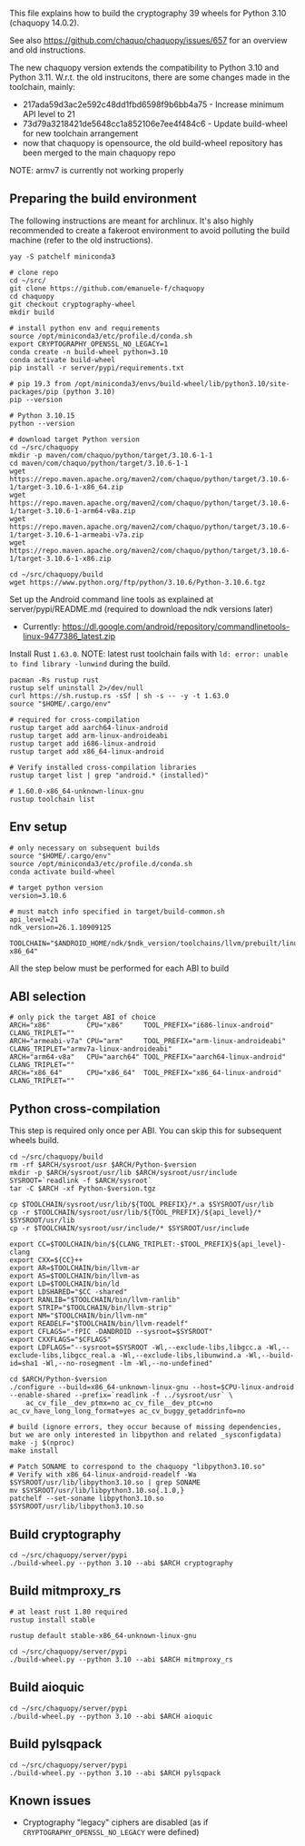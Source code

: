This file explains how to build the cryptography 39 wheels for Python 3.10 (chaquopy 14.0.2).

See also https://github.com/chaquo/chaquopy/issues/657 for an overview and old instructions.

The new chaquopy version extends the compatibility to Python 3.10 and Python 3.11.
W.r.t. the old instrucitons, there are some changes made in the toolchain, mainly:

 - 217ada59d3ac2e592c48dd1fbd6598f9b6bb4a75  - Increase minimum API level to 21
 - 73d79a3218421de5648cc1a852106e7ee4f484c6 - Update build-wheel for new toolchain arrangement
 - now that chaquopy is opensource, the old build-wheel repository has been merged to the main chaquopy repo

NOTE: armv7 is currently not working properly

## Preparing the build environment

The following instructions are meant for archlinux. It's also highly recommended to create a fakeroot environment to avoid polluting the build machine (refer to the old instructions).

```
yay -S patchelf miniconda3
```

```
# clone repo
cd ~/src/
git clone https://github.com/emanuele-f/chaquopy
cd chaquopy
git checkout cryptography-wheel
mkdir build

# install python env and requirements
source /opt/miniconda3/etc/profile.d/conda.sh
export CRYPTOGRAPHY_OPENSSL_NO_LEGACY=1
conda create -n build-wheel python=3.10
conda activate build-wheel
pip install -r server/pypi/requirements.txt

# pip 19.3 from /opt/miniconda3/envs/build-wheel/lib/python3.10/site-packages/pip (python 3.10)
pip --version

# Python 3.10.15
python --version

# download target Python version
cd ~/src/chaquopy
mkdir -p maven/com/chaquo/python/target/3.10.6-1-1
cd maven/com/chaquo/python/target/3.10.6-1-1
wget https://repo.maven.apache.org/maven2/com/chaquo/python/target/3.10.6-1/target-3.10.6-1-x86_64.zip
wget https://repo.maven.apache.org/maven2/com/chaquo/python/target/3.10.6-1/target-3.10.6-1-arm64-v8a.zip
wget https://repo.maven.apache.org/maven2/com/chaquo/python/target/3.10.6-1/target-3.10.6-1-armeabi-v7a.zip
wget https://repo.maven.apache.org/maven2/com/chaquo/python/target/3.10.6-1/target-3.10.6-1-x86.zip

cd ~/src/chaquopy/build
wget https://www.python.org/ftp/python/3.10.6/Python-3.10.6.tgz
```

Set up the Android command line tools as explained at server/pypi/README.md (required to download the ndk versions later)

- Currently: https://dl.google.com/android/repository/commandlinetools-linux-9477386_latest.zip

Install Rust `1.63.0`. NOTE: latest rust toolchain fails with `ld: error: unable to find library -lunwind` during the build.

```
pacman -Rs rustup rust
rustup self uninstall 2>/dev/null
curl https://sh.rustup.rs -sSf | sh -s -- -y -t 1.63.0
source "$HOME/.cargo/env"

# required for cross-compilation
rustup target add aarch64-linux-android
rustup target add arm-linux-androideabi
rustup target add i686-linux-android
rustup target add x86_64-linux-android

# Verify installed cross-compilation libraries
rustup target list | grep "android.* (installed)"

# 1.60.0-x86_64-unknown-linux-gnu
rustup toolchain list
```

## Env setup

```
# only necessary on subsequent builds
source "$HOME/.cargo/env"
source /opt/miniconda3/etc/profile.d/conda.sh
conda activate build-wheel

# target python version
version=3.10.6

# must match info specified in target/build-common.sh
api_level=21
ndk_version=26.1.10909125

TOOLCHAIN="$ANDROID_HOME/ndk/$ndk_version/toolchains/llvm/prebuilt/linux-x86_64"
```

All the step below must be performed for each ABI to build

## ABI selection

```
# only pick the target ABI of choice
ARCH="x86"         CPU="x86"     TOOL_PREFIX="i686-linux-android"    CLANG_TRIPLET="" 
ARCH="armeabi-v7a" CPU="arm"     TOOL_PREFIX="arm-linux-androideabi" CLANG_TRIPLET="armv7a-linux-androideabi"
ARCH="arm64-v8a"   CPU="aarch64" TOOL_PREFIX="aarch64-linux-android" CLANG_TRIPLET=""
ARCH="x86_64"      CPU="x86_64"  TOOL_PREFIX="x86_64-linux-android"  CLANG_TRIPLET=""
```

## Python cross-compilation

This step is required only once per ABI. You can skip this for subsequent wheels build.

```
cd ~/src/chaquopy/build
rm -rf $ARCH/sysroot/usr $ARCH/Python-$version
mkdir -p $ARCH/sysroot/usr/lib $ARCH/sysroot/usr/include
SYSROOT=`readlink -f $ARCH/sysroot`
tar -C $ARCH -xf Python-$version.tgz

cp $TOOLCHAIN/sysroot/usr/lib/${TOOL_PREFIX}/*.a $SYSROOT/usr/lib
cp -r $TOOLCHAIN/sysroot/usr/lib/${TOOL_PREFIX}/${api_level}/* $SYSROOT/usr/lib
cp -r $TOOLCHAIN/sysroot/usr/include/* $SYSROOT/usr/include

export CC=$TOOLCHAIN/bin/${CLANG_TRIPLET:-$TOOL_PREFIX}${api_level}-clang
export CXX=${CC}++
export AR=$TOOLCHAIN/bin/llvm-ar
export AS=$TOOLCHAIN/bin/llvm-as
export LD=$TOOLCHAIN/bin/ld
export LDSHARED="$CC -shared"
export RANLIB="$TOOLCHAIN/bin/llvm-ranlib"
export STRIP="$TOOLCHAIN/bin/llvm-strip"
export NM="$TOOLCHAIN/bin/llvm-nm"
export READELF="$TOOLCHAIN/bin/llvm-readelf"
export CFLAGS="-fPIC -DANDROID --sysroot=$SYSROOT"
export CXXFLAGS="$CFLAGS"
export LDFLAGS="--sysroot=$SYSROOT -Wl,--exclude-libs,libgcc.a -Wl,--exclude-libs,libgcc_real.a -Wl,--exclude-libs,libunwind.a -Wl,--build-id=sha1 -Wl,--no-rosegment -lm -Wl,--no-undefined"

cd $ARCH/Python-$version
./configure --build=x86_64-unknown-linux-gnu --host=$CPU-linux-android --enable-shared --prefix=`readlink -f ../sysroot/usr` \
    ac_cv_file__dev_ptmx=no ac_cv_file__dev_ptc=no ac_cv_have_long_long_format=yes ac_cv_buggy_getaddrinfo=no

# build (ignore errors, they occur because of missing dependencies, but we are only interested in libpython and related _sysconfigdata)
make -j $(nproc)
make install

# Patch SONAME to correspond to the chaquopy "libpython3.10.so"
# Verify with x86_64-linux-android-readelf -Wa $SYSROOT/usr/lib/libpython3.10.so | grep SONAME
mv $SYSROOT/usr/lib/libpython3.10.so{.1.0,}
patchelf --set-soname libpython3.10.so $SYSROOT/usr/lib/libpython3.10.so
```

## Build cryptography

```
cd ~/src/chaquopy/server/pypi
./build-wheel.py --python 3.10 --abi $ARCH cryptography
```

## Build mitmproxy_rs

```
# at least rust 1.80 required
rustup install stable

rustup default stable-x86_64-unknown-linux-gnu

cd ~/src/chaquopy/server/pypi
./build-wheel.py --python 3.10 --abi $ARCH mitmproxy_rs
```

## Build aioquic

```
cd ~/src/chaquopy/server/pypi
./build-wheel.py --python 3.10 --abi $ARCH aioquic
```

## Build pylsqpack

```
cd ~/src/chaquopy/server/pypi
./build-wheel.py --python 3.10 --abi $ARCH pylsqpack
```

## Known issues

- Cryptography "legacy" ciphers are disabled (as if `CRYPTOGRAPHY_OPENSSL_NO_LEGACY` were defined)
